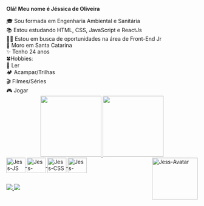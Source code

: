 **Olá! Meu nome é Jéssica de Oliveira**

<div>
 <div>
🎓 Sou formada em Engenharia Ambiental e Sanitária
<br>
📚 Estou estudando HTML, CSS, JavaScript e ReactJs
<br>
👩‍💻 Estou em busca de oportunidades na área de Front-End Jr
<br>
🏡 Moro em Santa Catarina
<br>
✨ Tenho 24 anos
 </div>
 <div >
🍀Hobbies: 
<br>
📘 Ler 
<br>
🏕️ Acampar/Trilhas
<br>
🎬 Filmes/Séries
<br>
🎮 Jogar
 </div>
</div>

<div align="center">
 <a href="https://github.com/OliveiraJess">
  <img height="160em" src="https://github-readme-stats.vercel.app/api?username=OliveiraJess&show_icons=true&theme=dracula&include_all_commits=true&count_private=true"/> 
  <img height="160em" src="https://github-readme-stats.vercel.app/api/top-langs/?username=OliveiraJess&layout=compact&langs_count=16&theme=dracula"/>
</div>

 <div>
 <img align="center" height="40" width="50" alt="Jess-JS" src="https://cdn.jsdelivr.net/gh/devicons/devicon/icons/javascript/javascript-original.svg" />
 <img align="center" height="40" width="50" alt="Jess-HTML" src="https://cdn.jsdelivr.net/gh/devicons/devicon/icons/html5/html5-original.svg" />
 <img align="center" height="40" width="50" alt="Jess-CSS" src="https://cdn.jsdelivr.net/gh/devicons/devicon/icons/css3/css3-original.svg" />
 <img align="center" height="40" width="50" alt="Jess-React" src="https://cdn.jsdelivr.net/gh/devicons/devicon/icons/react/react-original.svg" />    
 <img align="right" height="110" width="120" alt="Jess-Avatar" src="https://i.picasion.com/pic92/1c0b7b5d00a6e920ce3b5774db36b962.gif"/>
 </div>

 ##
 
 <div>
  <a href="(https://www.linkedin.com/in/jessica-de-oliveira/">
  <img src="https://img.shields.io/badge/LinkedIn-0077B5?style=for-the-badge&logo=linkedin&logoColor=white"
  </a>
   <a href="(https://www.instagram.com/jeh_deoliveira/">
  <img src="https://img.shields.io/badge/Instagram-E4405F?style=for-the-badge&logo=instagram&logoColor=white"
  </a>
 </div>
   
